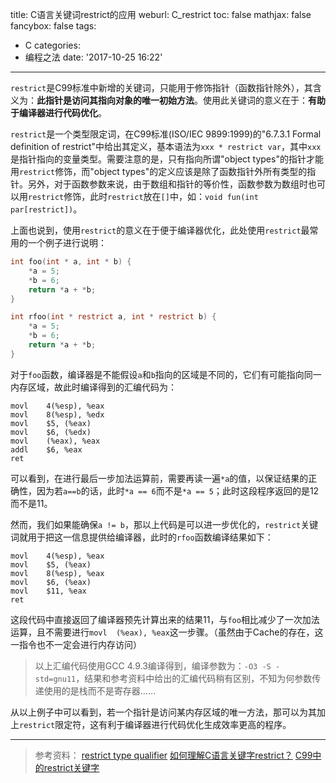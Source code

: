 title: C语言关键词restrict的应用
weburl: C_restrict
toc: false
mathjax: false
fancybox: false
tags:
  - C
categories:
  - 编程之法
date: '2017-10-25 16:22'
---

`restrict`是C99标准中新增的关键词，只能用于修饰指针（函数指针除外），其含义为：**此指针是访问其指向对象的唯一初始方法**。使用此关键词的意义在于：**有助于编译器进行代码优化**。

<!--more-->

`restrict`是一个类型限定词，在C99标准(ISO/IEC 9899:1999)的"6.7.3.1 Formal definition of restrict"中给出其定义，基本语法为`xxx * restrict var`，其中`xxx`是指针指向的变量类型。需要注意的是，只有指向所谓"object types"的指针才能用`restrict`修饰，而"object types"的定义应该是除了函数指针外所有类型的指针。另外，对于函数参数来说，由于数组和指针的等价性，函数参数为数组时也可以用`restrict`修饰，此时`restrict`放在`[]`中，如：`void fun(int par[restrict])`。

上面也说到，使用`restrict`的意义在于便于编译器优化，此处使用`restrict`最常用的一个例子进行说明：

```C
int foo(int * a, int * b) {
	*a = 5;
	*b = 6;
	return *a + *b;
}

int rfoo(int * restrict a, int * restrict b) {
	*a = 5;
	*b = 6;
	return *a + *b;
}
```
<!---workaround highlight bugs*--->

对于`foo`函数，编译器是不能假设`a`和`b`指向的区域是不同的，它们有可能指向同一内存区域，故此时编译得到的汇编代码为：

```x86asm
movl	4(%esp), %eax
movl	8(%esp), %edx
movl	$5, (%eax)
movl	$6, (%edx)
movl	(%eax), %eax
addl	$6, %eax
ret
```

可以看到，在进行最后一步加法运算前，需要再读一遍`*a`的值，以保证结果的正确性，因为若`a==b`的话，此时`*a == 6`而不是`*a == 5`；此时这段程序返回的是12而不是11。

然而，我们如果能确保`a != b`，那以上代码是可以进一步优化的，`restrict`关键词就用于把这一信息提供给编译器，此时的`rfoo`函数编译结果如下：

```x86asm
movl	4(%esp), %eax
movl	$5, (%eax)
movl	8(%esp), %eax
movl	$6, (%eax)
movl	$11, %eax
ret
```

这段代码中直接返回了编译器预先计算出来的结果11，与`foo`相比减少了一次加法运算，且不需要进行`movl	(%eax), %eax`这一步骤。（虽然由于Cache的存在，这一指令也不一定会进行内存访问）

> 以上汇编代码使用GCC 4.9.3编译得到，编译参数为：`-O3 -S -std=gnu11`，结果和参考资料中给出的汇编代码稍有区别，不知为何参数传递使用的是栈而不是寄存器……

从以上例子中可以看到，若一个指针是访问某内存区域的唯一方法，那可以为其加上`restrict`限定符，这有利于编译器进行代码优化生成效率更高的程序。

----------

> 参考资料：
> [restrict type qualifier](http://en.cppreference.com/w/c/language/restrict)
> [如何理解C语言关键字restrict？](https://www.zhihu.com/question/41653775?sort=created)
> [C99中的restrict关键字](http://blog.csdn.net/lovekatherine/article/details/1891806pub)
